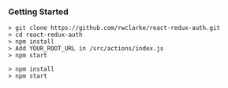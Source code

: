 
### Getting Started

```
> git clone https://github.com/rwclarke/react-redux-auth.git
> cd react-redux-auth
> npm install
> Add YOUR_ROOT_URL in /src/actions/index.js
> npm start
```

```
> npm install
> npm start
```
